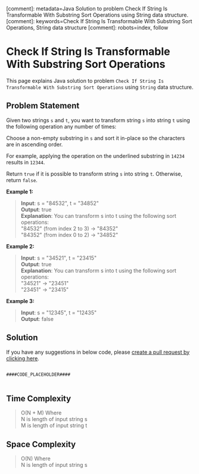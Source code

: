 [comment]: metadata=Java Solution to problem Check If String Is Transformable With Substring Sort Operations using String data structure.
[comment]: keywords=Check If String Is Transformable With Substring Sort Operations, String data structure
[comment]: robots=index, follow


<h1>Check If String Is Transformable With Substring Sort Operations</h1>
<p>
This page explains Java solution to problem <code class="inline">Check If String Is Transformable With Substring Sort Operations</code> using <code class="inline">String</code> data structure.
</p>


<h2 class="heading">Problem Statement</h2>
<p>
Given two strings <code class="inline">s</code> and <code class="inline">t</code>, you want to transform string <code class="inline">s</code> into string <code class="inline">t</code> using the following operation any number of times:
</p>
<p>
Choose a non-empty substring in <code class="inline">s</code> and sort it in-place so the characters are in ascending order.
</p>
<p>
For example, applying the operation on the underlined substring in <code class="inline">14234</code> results in <code class="inline">12344</code>.
</p>
<p>
Return <code class="inline">true</code> if it is possible to transform string <code class="inline">s</code> into string <code class="inline">t</code>. Otherwise, return <code class="inline">false</code>.
</p>


<b>Example 1:</b>
<blockquote>
<p>
<b>Input</b>: s = "84532", t = "34852"<br/>
<b>Output</b>: true<br/>
<b>Explanation</b>: You can transform s into t using the following sort operations: <br />
"84532" (from index 2 to 3) -> "84352" <br />
"84352" (from index 0 to 2) -> "34852"
</p>
</blockquote>

<b>Example 2:</b>
<blockquote>
<p>
<b>Input</b>: s = "34521", t = "23415"<br/>
<b>Output</b>: true<br/>
<b>Explanation</b>: You can transform s into t using the following sort operations: <br />
"34521" -> "23451" <br />
"23451" -> "23415" 
</p>
</blockquote>

<b>Example 3:</b>
<blockquote>
<p>
<b>Input</b>: s = "12345", t = "12435"<br/>
<b>Output</b>: false<br/>
</p>
</blockquote>


<h2 class="heading">Solution</h2>
If you have any suggestions in below code, please <a href="####LINK_PLACEHOLDER####" target="_blank" rel="noopener noreferrer" class="absolute">create a pull request by clicking here</a>.
<pre>
<code class="language-java">
####CODE_PLACEHOLDER####
</code>
</pre>



<h2 class="heading">Time Complexity</h2>
<blockquote>
<p>
O(N + M) Where <br />
N is length of input string s<br />
M is length of input string t
</p>
</blockquote>


<h2 class="heading">Space Complexity</h2>
<blockquote>
<p>
O(N) Where <br >
N is length of input string s<br />
</p>
</blockquote>